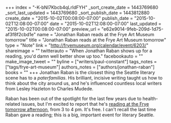 +++
index = "-K-bNI7Kbcb4qLrIdFYH"
_sort_create_date = 1443769680
_sort_last_updated = 1443769680
_sort_publish_date = 1443812880
create_date = "2015-10-02T00:08:00-07:00"
publish_date = "2015-10-02T12:08:00-07:00"
date = "2015-10-02T12:08:00-07:00"
last_updated = "2015-10-02T00:08:00-07:00"
preview_url = "e62e9014-9feb-209d-1d75-af3f8f2cbd1e"
name = "Jonathan Raban reads at the Frye Art Museum tomorrow"
title = "Jonathan Raban reads at the Frye Art Museum tomorrow"
type = "Note"
link = "http://fryemuseum.org/calendar/event/6203/"
shareimage = ""
twitterauto = "When Jonathan Raban shows up for a reading, you'd damn well better show up too."
facebookauto = ""
make_image_tweet = ""
byline = ["writers/paul-constant"]
tags_notes = ["tags/frye-art-museum"]
authors_notes = ["authors/jonathan-raban"]
books = ""
+++
Jonathan Raban is the closest thing the Seattle literary scene has to a *paterfamilias*. His brilliant, incisive writing taught us how to think about the city around us, and he's influenced countless local writers from Lesley Hazleton to Charles Mudede.

Raban has been out of the spotlight for the last few years due to health-related issues, but I'm excited to report that he's [reading at the Frye tomorrow afternoon](http://fryemuseum.org/calendar/event/6203/), from 3 to 4 pm. It's free. I can't recall the last time Raban gave a reading; this is a big, important event for literary Seattle.